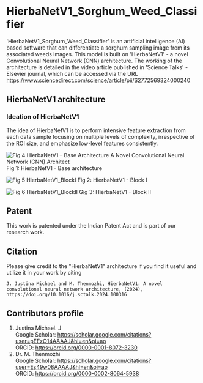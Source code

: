 # HierbaNetV1_Sorghum_Weed_Classifier
'HierbaNetV1_Sorghum_Weed_Classifier' is an artificial intelligence (AI) based software that can differentiate a sorghum sampling image from its associated weeds images. This model is built on 'HierbaNetV1' - a novel Convolutional Neural Network (CNN) architecture. The working of the architecture is detailed in the video article published in 'Science Talks' - Elsevier journal, which can be accessed via the URL https://www.sciencedirect.com/science/article/pii/S2772569324000240

## HierbaNetV1 architecture
### Ideation of HierbaNetV1
The idea of HierbaNetV1 is to perform intensive feature extraction from each data sample focusing on multiple levels of complexity, irrespective of the ROI size, and emphasize low-level features consistently.

![Fig 4  HierbaNetV1 – Base Architecture A Novel Convolutional Neural Network (CNN) Architect](https://github.com/JustinaMichael/HierbaNetV1_Sorghum_Weed_Classifier/assets/67352212/ab0f36cd-53fa-4539-898a-a76090bcc97e)
Fig 1: HierbaNetV1 - Base architecture

![Fig 5  HierbaNetV1_BlockI](https://github.com/JustinaMichael/HierbaNetV1_Sorghum_Weed_Classifier/assets/67352212/24a6979c-58fa-457a-87f7-2058262384b4)
Fig 2: HierbaNetV1 - Block I

![Fig  6  HierbaNetV1_BlockII](https://github.com/JustinaMichael/HierbaNetV1_Sorghum_Weed_Classifier/assets/67352212/4f3f3f20-c8f5-4962-8af7-af613bff8e42)
Gig 3: HierbaNetV1 - Block II

## Patent 
This work is patented under the Indian Patent Act and is part of our research work.

## Citation 
Please give credit to the "HierbaNetV1" architecture if you find it useful and utilize it in your work by citing 
```
J. Justina Michael and M. Thenmozhi, HierbaNetV1: A novel convolutional neural network architecture, (2024), https://doi.org/10.1016/j.sctalk.2024.100316
```

## Contributors profile <br/>
1. Justina Michael. J <br/>
        Google Scholar: https://scholar.google.com/citations?user=pEEzO14AAAAJ&hl=en&oi=ao <br/>
        ORCID: https://orcid.org/0000-0001-8072-3230 </br>
2. Dr. M. Thenmozhi <br/>
        Google Scholar: https://scholar.google.com/citations?user=Es49w08AAAAJ&hl=en&oi=ao <br/>
        ORCID: https://orcid.org/0000-0002-8064-5938 <br/>
